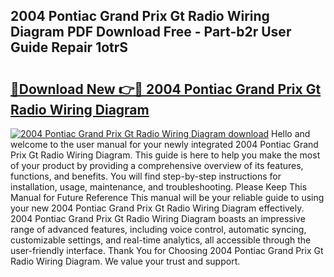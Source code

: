 ## 2004 Pontiac Grand Prix Gt Radio Wiring Diagram PDF Download Free - Part-b2r User Guide Repair 1otrS

# <h2><a href="http://dfsu7i.blite.top/?on=2004+Pontiac+Grand+Prix+Gt+Radio+Wiring+Diagram">🔗Download New 👉🔴 2004 Pontiac Grand Prix Gt Radio Wiring Diagram</a></h2>

[![2004 Pontiac Grand Prix Gt Radio Wiring Diagram download](https://i.imgur.com/lujVjoI.png)](http://dfsu7i.blite.top/?on=2004+Pontiac+Grand+Prix+Gt+Radio+Wiring+Diagram)
Hello and welcome to the user manual for your newly integrated 2004 Pontiac Grand Prix Gt Radio Wiring Diagram. This guide is here to help you make the most of your product by providing a comprehensive overview of its features, functions, and benefits. You will find step-by-step instructions for installation, usage, maintenance, and troubleshooting. Please Keep This Manual for Future Reference This manual will be your reliable guide to using your new 2004 Pontiac Grand Prix Gt Radio Wiring Diagram effectively. 2004 Pontiac Grand Prix Gt Radio Wiring Diagram boasts an impressive range of advanced features, including voice control, automatic syncing, customizable settings, and real-time analytics, all accessible through the user-friendly interface. Thank You for Choosing 2004 Pontiac Grand Prix Gt Radio Wiring Diagram. We value your trust and support.
